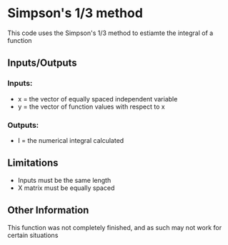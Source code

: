 # Simpson's 1/3 method
This code uses the Simpson's 1/3 method to estiamte the integral of a function
## Inputs/Outputs
### Inputs:
- x = the vector of equally spaced independent variable
- y = the vector of function values with respect to x
### Outputs:
- I = the numerical integral calculated
## Limitations
- Inputs must be the same length
- X matrix must be equally spaced
## Other Information
This function was not completely finished, and as such may not work for certain situations
